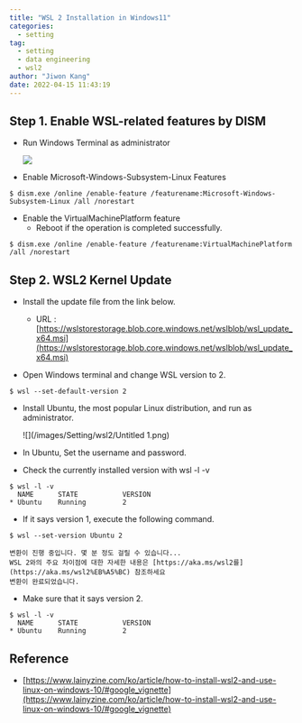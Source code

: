 ```yaml
---
title: "WSL 2 Installation in Windows11"
categories:
  - setting
tag:
  - setting
  - data engineering
  - wsl2
author: "Jiwon Kang"
date: 2022-04-15 11:43:19
---
```


## Step 1. Enable WSL-related features by DISM

- Run Windows Terminal as administrator
    
    ![](/images/Setting/wsl2/Untitled.png)
    

- Enable Microsoft-Windows-Subsystem-Linux Features

```
$ dism.exe /online /enable-feature /featurename:Microsoft-Windows-Subsystem-Linux /all /norestart
```

- Enable the VirtualMachinePlatform feature
    - Reboot if the operation is completed successfully.

```
$ dism.exe /online /enable-feature /featurename:VirtualMachinePlatform /all /norestart
```

## Step 2. **WSL2 Kernel Update**

- Install the update file from the link below.
    - URL : [https://wslstorestorage.blob.core.windows.net/wslblob/wsl_update_x64.msi](https://wslstorestorage.blob.core.windows.net/wslblob/wsl_update_x64.msi)

- Open Windows terminal and change WSL version to 2.

```
$ wsl --set-default-version 2
```

- Install Ubuntu, the most popular Linux distribution, and run as administrator.
    
    ![](/images/Setting/wsl2/Untitled 1.png)
    

- In Ubuntu, Set the username and password.
- Check the currently installed version with wsl -l -v

```
$ wsl -l -v
  NAME      STATE           VERSION
* Ubuntu    Running         2
```

- If it says version 1, execute the following command.

```
$ wsl --set-version Ubuntu 2

변환이 진행 중입니다. 몇 분 정도 걸릴 수 있습니다...
WSL 2와의 주요 차이점에 대한 자세한 내용은 [https://aka.ms/wsl2를](https://aka.ms/wsl2%EB%A5%BC) 참조하세요
변환이 완료되었습니다.
```

- Make sure that it says version 2.

```
$ wsl -l -v
  NAME      STATE           VERSION
* Ubuntu    Running         2
```

## Reference

- [https://www.lainyzine.com/ko/article/how-to-install-wsl2-and-use-linux-on-windows-10/#google_vignette](https://www.lainyzine.com/ko/article/how-to-install-wsl2-and-use-linux-on-windows-10/#google_vignette)